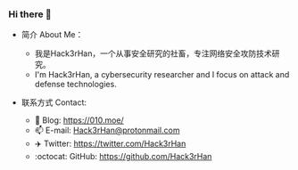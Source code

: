 ### Hi there 👋

* 简介 About Me：

  - 我是Hack3rHan，一个从事安全研究的社畜，专注网络安全攻防技术研究。
  - I'm Hack3rHan, a cybersecurity researcher and I focus on attack and defense technologies.
* 联系方式 Contact:
  - :bookmark: Blog: https://010.moe/
  - :mailbox: E-mail: Hack3rHan@protonmail.com
  - :airplane: Twitter: https://twitter.com/Hack3rHan
  - :octocat: GitHub: https://github.com/Hack3rHan
